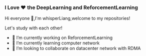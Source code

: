 ### I Love ❤ the DeepLearning and ReforcementLearning
Hi everyone 👋,I'm whisperLiang,welcome to my repositories!

Let's study with each other!



- 🔭 I’m currently working on ReforcementLearning
- 🌱 I’m currently learning computer network
- 👯 I’m looking to collaborate on datacenter network with RDMA

<!--
**whisperLiang/whisperLiang** is a ✨ _special_ ✨ repository because its `README.md` (this file) appears on your GitHub profile.

Here are some ideas to get you started:

- 🔭 I’m currently working on ...
- 🌱 I’m currently learning ...
- 👯 I’m looking to collaborate on ...
- 🤔 I’m looking for help with ...
- 💬 Ask me about ...
- 📫 How to reach me: ...
- 😄 Pronouns: ...
- ⚡ Fun fact: ...
-->

